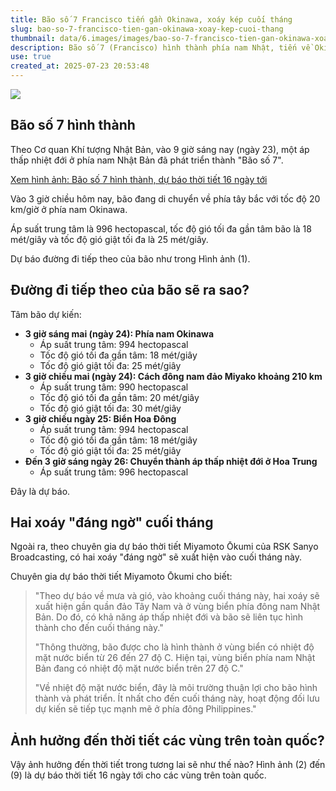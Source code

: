 ```yaml
---
title: Bão số 7 Francisco tiến gần Okinawa, xoáy kép cuối tháng
slug: bao-so-7-francisco-tien-gan-okinawa-xoay-kep-cuoi-thang
thumbnail: data/6.images/images/bao-so-7-francisco-tien-gan-okinawa-xoay-kep-cuoi-thang.webp
description: Bão số 7 (Francisco) hình thành phía nam Nhật, tiến về Okinawa. Dự báo đường đi bão và khả năng hai xoáy kép xuất hiện cuối tháng.
use: true
created_at: 2025-07-23 20:53:48
---
```


![](/images/20250723-22062056-rsk-000-3-view.webp)

## Bão số 7 hình thành

Theo Cơ quan Khí tượng Nhật Bản, vào 9 giờ sáng nay (ngày 23), một áp thấp nhiệt đới ở phía nam Nhật Bản đã phát triển thành "Bão số 7".

[Xem hình ảnh: Bão số 7 hình thành, dự báo thời tiết 16 ngày tới](https://newsdig.tbs.co.jp/articles/gallery/2062056?utm_source=news.yahoo.co.jp&utm_medium=referral&utm_campaign=partnerLink&ex_position=photo&ex_id=2062056&image=2)

Vào 3 giờ chiều hôm nay, bão đang di chuyển về phía tây bắc với tốc độ 20 km/giờ ở phía nam Okinawa.

Áp suất trung tâm là 996 hectopascal, tốc độ gió tối đa gần tâm bão là 18 mét/giây và tốc độ gió giật tối đa là 25 mét/giây.

Dự báo đường đi tiếp theo của bão như trong Hình ảnh (1).

## Đường đi tiếp theo của bão sẽ ra sao?

Tâm bão dự kiến:

*   **3 giờ sáng mai (ngày 24): Phía nam Okinawa**
    *   Áp suất trung tâm: 994 hectopascal
    *   Tốc độ gió tối đa gần tâm: 18 mét/giây
    *   Tốc độ gió giật tối đa: 25 mét/giây
*   **3 giờ chiều mai (ngày 24): Cách đông nam đảo Miyako khoảng 210 km**
    *   Áp suất trung tâm: 990 hectopascal
    *   Tốc độ gió tối đa gần tâm: 20 mét/giây
    *   Tốc độ gió giật tối đa: 30 mét/giây
*   **3 giờ chiều ngày 25: Biển Hoa Đông**
    *   Áp suất trung tâm: 994 hectopascal
    *   Tốc độ gió tối đa gần tâm: 18 mét/giây
    *   Tốc độ gió giật tối đa: 25 mét/giây
*   **Đến 3 giờ sáng ngày 26: Chuyển thành áp thấp nhiệt đới ở Hoa Trung**
    *   Áp suất trung tâm: 996 hectopascal

Đây là dự báo.

## Hai xoáy "đáng ngờ" cuối tháng

Ngoài ra, theo chuyên gia dự báo thời tiết Miyamoto Ōkumi của RSK Sanyo Broadcasting, có hai xoáy "đáng ngờ" sẽ xuất hiện vào cuối tháng này.

Chuyên gia dự báo thời tiết Miyamoto Ōkumi cho biết:

> "Theo dự báo về mưa và gió, vào khoảng cuối tháng này, hai xoáy sẽ xuất hiện gần quần đảo Tây Nam và ở vùng biển phía đông nam Nhật Bản. Do đó, có khả năng áp thấp nhiệt đới và bão sẽ liên tục hình thành cho đến cuối tháng này."
>
> "Thông thường, bão được cho là hình thành ở vùng biển có nhiệt độ mặt nước biển từ 26 đến 27 độ C. Hiện tại, vùng biển phía nam Nhật Bản đang có nhiệt độ mặt nước biển trên 27 độ C."
>
> "Về nhiệt độ mặt nước biển, đây là môi trường thuận lợi cho bão hình thành và phát triển. Ít nhất cho đến cuối tháng này, hoạt động đối lưu dự kiến sẽ tiếp tục mạnh mẽ ở phía đông Philippines."

## Ảnh hưởng đến thời tiết các vùng trên toàn quốc?

Vậy ảnh hưởng đến thời tiết trong tương lai sẽ như thế nào? Hình ảnh (2) đến (9) là dự báo thời tiết 16 ngày tới cho các vùng trên toàn quốc.